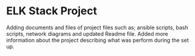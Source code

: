# ELK Stack Project
Adding documents and files of project files
such as; ansible scripts, bash scripts, network diagrams
and updated Readme file. Added more information about the project describing what was perform during the set up. 
